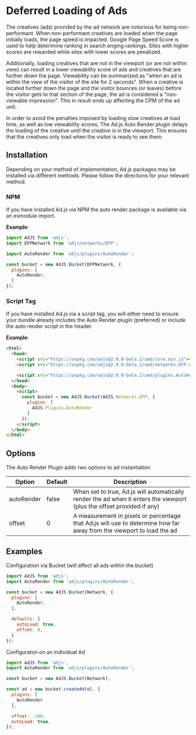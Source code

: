 # Deferred Loading of Ads
The creatives (ads) provided by the ad network are notorious for being non-performant. When non-performant
creatives are loaded when the page initially loads, the page speed is impacted. Google Page Speed Score
is used to help deterimine ranking in search enging rankings. Sites with higher scores are rewarded while sites
with lower scores are penalized.

Additionally, loading creatives that are not in the viewport (or are not within view)
can result in a lower viewability score of ads and creatives that are further down the page. Viewability
can be summarized as "when an ad is within the view of the visitor of the site for 2 seconds". When a creative
is located further down the page and the visitor bounces (or leaves) before the visitor gets to that section of the page,
the ad is considered a "non-viewable impression". This in result ends up affecting the CPM of the ad unit.

In order to avoid the penalties imposed by loading slow creatives at load time, as well as low viewability scores,
The Ad.js Auto Render plugin delays the loading of the creative until the creative is in the viewport. This ensures that
the creatives only load when the visitor is ready to see them.

## Installation
Depending on your method of implementation, Ad.js packages may be installed via different methods.
Please follow the directions for your relevant method.

### NPM
If you have installed Ad.js via NPM the auto render package is available via an esmodule import.

__Example__:
```js
import AdJS from 'adjs';
import DFPNetwork from 'adjs/networks/DFP';

import AutoRender from 'adjs/plugins/AutoRender';

const bucket = new AdJS.Bucket(DFPNetwork, {
  plugins: [
    AutoRender,
  ]
});
```

### Script Tag
If you have installed Ad.js via a script tag, you will either need to ensure your bundle already
includes the Auto Render plugin (preferred) or include the auto render script in the header.

__Example__:
```html
<html>
  <head>
    <script src="https://unpkg.com/adjs@2.0.0-beta.2/umd/core.min.js"></script>
    <script src="https://unpkg.com/adjs@2.0.0-beta.2/umd/networks.DFP.min.js"></script>

    <script src="https://unpkg.com/adjs@2.0.0-beta.2/umd/plugins.AutoRender.js"></script>
  </head>
  <body>
    <script>
      const bucket = new AdJS.Bucket(AdJS.Networks.DFP, {
        plugins: [
          AdJS.Plugins.AutoRender
        ]
      });
    </script>
  </body>
</html>
```

## Options
The Auto Render Plugin adds two options to ad instantiation

|Option|Default|Description|
|---|---|---|
|autoRender|false|When set to true, Ad.js will automatically render the ad when it enters the viewport (plus the offset provided if any)|
|offset|0|A measurement in pixels or percentage that Ad.js will use to determine how far away from the viewport to load the ad|

## Examples

Configuration via Bucket (will affect all ads within the bucket)
```js
import AdJS from 'adjs';
import AutoRender from 'adjs/plugins/AutoRender';

const bucket = new AdJS.Bucket(Network, {
  plugins: [
    AutoRender,
  ],

  defaults: {
    autoLoad: true,
    offset: 0,
  }
});
```

Configuraton on an individual Ad
```js
import AdJS from 'adjs';
import AutoRender from 'adjs/plugins/AutoRender';

const bucket = new AdJS.Bucket(Network);

const ad = new bucket.createAd(el, {
  plugins: [
    AutoRender
  ],

  offset: -100,
  autoLoad: true,
});
``` 

